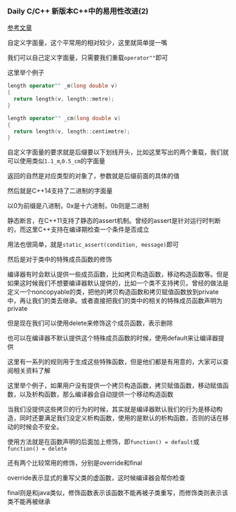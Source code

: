 ### Daily C/C++ 新版本C++中的易用性改进(2)

[参考文章](https://time.geekbang.org/column/article/176916)

自定义字面量，这个平常用的相对较少，这里就简单提一嘴

我们可以自己定义字面量，只需要我们重载`operator""`即可

这里举个例子

```cpp
length operator"" _m(long double v)
{
  return length(v, length::metre);
}

length operator"" _cm(long double v)
{
  return length(v, length::centimetre);
}
```

自定义字面量的要求就是后缀要以下划线开头，比如这里写出的两个重载，我们就可以使用类似`1.1_m`,`0.5_cm`的字面量

返回的自然是对应类型的对象了，参数就是后缀前面的具体的值

然后就是C++14支持了二进制的字面量

以0为前缀是八进制，0x是十六进制，0b则是二进制

静态断言，在C++11支持了静态的assert机制。曾经的assert是针对运行时判断的，而这里C++支持在编译期检查一个条件是否成立

用法也很简单，就是`static_assert(condition, message)`即可

然后是对于类中的特殊成员函数的修饰

编译器有时会默认提供一些成员函数，比如拷贝构造函数，移动构造函数等。但是如果这时候我们不想要编译器默认提供的，比如一个类不支持拷贝。曾经的做法是定义一个noncopyable的类，把他的拷贝构造函数和拷贝赋值函数放到private中，再让我们的类去继承。或者直接把我们的类中的相关的特殊成员函数声明为private

但是现在我们可以使用delete来修饰这个成员函数，表示删除

也可以在编译器不默认提供这个特殊成员函数的时候，使用default来让编译器提供

这里有一系列的规则用于生成这些特殊函数，但是他们都是有用意的，大家可以查阅相关资料了解

这里举个例子，如果用户没有提供一个拷贝构造函数，拷贝赋值函数，移动赋值函数，以及析构函数，那么编译器会自动提供一个移动构造函数

当我们没提供这些拷贝的行为的时候，其实就是编译器默认我们的行为是移动构造，同时还要满足我们没定义析构函数，使用的是默认的析构函数，否则的话在移动的时候会不安全。

使用方法就是在函数声明的后面加上修饰，即`function() = default`或`function() = delete`

还有两个比较常用的修饰，分别是override和final

override表示显式的重写父类的虚函数，这时候编译器会帮你检查

final则是和java类似，修饰函数表示该函数不能再被子类重写，而修饰类则表示该类不能再被继承